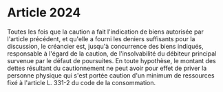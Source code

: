# Article 2024

Toutes les fois que la caution a fait l'indication de biens autorisée par l'article précédent, et qu'elle a fourni les deniers suffisants pour la discussion, le créancier est, jusqu'à concurrence des biens indiqués, responsable à l'égard de la caution, de l'insolvabilité du débiteur principal survenue par le défaut de poursuites. En toute hypothèse, le montant des dettes résultant du cautionnement ne peut avoir pour effet de priver la personne physique qui s'est portée caution d'un minimum de ressources fixé à l'article L. 331-2 du code de la consommation.